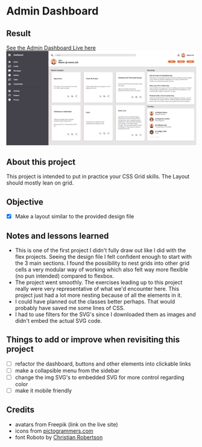# Admin Dashboard

## Result
[See the Admin Dashboard Live here](https://manonlef.github.io/Admin-Dashboard/)
![project preview](./resources/result.png)

## About this project
This project is intended to put in practice your CSS Grid skills. The Layout should mostly lean on grid.

## Objective
- [x] Make a layout similar to the provided design file

## Notes and lessons learned
- This is one of the first project I didn't fully draw out like I did with the flex projects. Seeing the design file I felt confident enough to start with the 3 main sections. I found the possibility to nest grids into other grid cells a very modular way of working which also felt way more flexible (no pun intended) compared to flexbox.
- The project went smoothly. The exercises leading up to this project really were very representative of what we'd encounter here. This project just had a lot more nesting because of all the elements in it.
- I could have planned out the classes better perhaps. That would probably have saved me some lines of CSS.
- I had to use filters for the SVG's since I downloaded them as images and didn't embed the actual SVG code. 

## Things to add or improve when revisiting this project
- [ ] refactor the dashboard, buttons and other elements into clickable links
- [ ] make a collapsible menu from the sidebar
- [ ] change the img SVG's to embedded SVG for more control regarding color
- [ ] make it mobile friendly

## Credits
- avatars from Freepik (link on the live site)
- icons from [pictogrammers.com](https://materialdesignicons.com/)
- font Roboto by [Christian Robertson](https://fonts.google.com/?query=Christian%20Robertson)